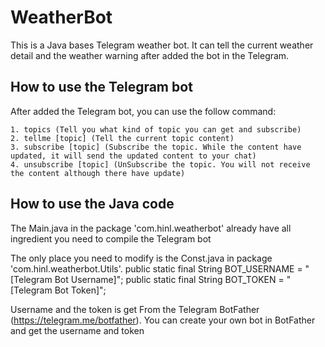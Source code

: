 # WeatherBot

This is a Java bases Telegram weather bot. It can tell the current weather detail and the weather warning after added the bot in the Telegram.

How to use the Telegram bot
-------------

After added the Telegram bot, you can use the follow command:

    1. topics (Tell you what kind of topic you can get and subscribe)
    2. tellme [topic] (Tell the current topic content)
    3. subscribe [topic] (Subscribe the topic. While the content have updated, it will send the updated content to your chat)
    4. unsubscribe [topic] (UnSubscribe the topic. You will not receive the content although there have update)


How to use the Java code
-------------

The Main.java in the package 'com.hinl.weatherbot' already have all ingredient you need to compile the Telegram bot

The only place you need to modify is the Const.java in package 'com.hinl.weatherbot.Utils'.
    public static final String BOT_USERNAME = "[Telegram Bot Username]";
    public static final String BOT_TOKEN = "[Telegram Bot Token]";

Username and the token is get From the Telegram BotFather (https://telegram.me/botfather). You can create your own bot in BotFather and get the username and token

